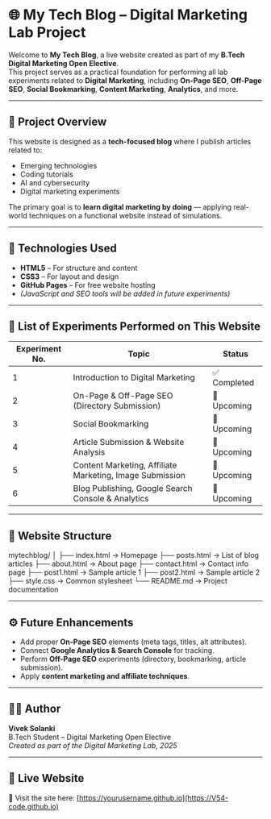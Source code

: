 # 🌐 My Tech Blog – Digital Marketing Lab Project

Welcome to **My Tech Blog**, a live website created as part of my **B.Tech Digital Marketing Open Elective**.  
This project serves as a practical foundation for performing all lab experiments related to **Digital Marketing**, including **On-Page SEO**, **Off-Page SEO**, **Social Bookmarking**, **Content Marketing**, **Analytics**, and more.

---

## 🧩 Project Overview

This website is designed as a **tech-focused blog** where I publish articles related to:
- Emerging technologies  
- Coding tutorials  
- AI and cybersecurity  
- Digital marketing experiments  

The primary goal is to **learn digital marketing by doing** — applying real-world techniques on a functional website instead of simulations.

---

## 🧱 Technologies Used
- **HTML5** – For structure and content  
- **CSS3** – For layout and design  
- **GitHub Pages** – For free website hosting  
- *(JavaScript and SEO tools will be added in future experiments)*

---

## 🧪 List of Experiments Performed on This Website

| Experiment No. | Topic | Status |
|----------------|--------|--------|
| 1 | Introduction to Digital Marketing | ✅ Completed |
| 2 | On-Page & Off-Page SEO (Directory Submission) | 🔄 Upcoming |
| 3 | Social Bookmarking | 🔄 Upcoming |
| 4 | Article Submission & Website Analysis | 🔄 Upcoming |
| 5 | Content Marketing, Affiliate Marketing, Image Submission | 🔄 Upcoming |
| 6 | Blog Publishing, Google Search Console & Analytics | 🔄 Upcoming |

---

## 🧭 Website Structure

mytechblog/
│
├── index.html → Homepage
├── posts.html → List of blog articles
├── about.html → About page
├── contact.html → Contact info page
├── post1.html → Sample article 1
├── post2.html → Sample article 2
├── style.css → Common stylesheet
└── README.md → Project documentation

---

## ⚙️ Future Enhancements
- Add proper **On-Page SEO** elements (meta tags, titles, alt attributes).  
- Connect **Google Analytics & Search Console** for tracking.  
- Perform **Off-Page SEO** experiments (directory, bookmarking, article submission).  
- Apply **content marketing and affiliate techniques**.

---

## 👨‍💻 Author
**Vivek Solanki**  
B.Tech Student – Digital Marketing Open Elective  
*Created as part of the Digital Marketing Lab, 2025*

---

## 📢 Live Website
🔗 Visit the site here: [https://yourusername.github.io](https://V54-code.github.io)  

